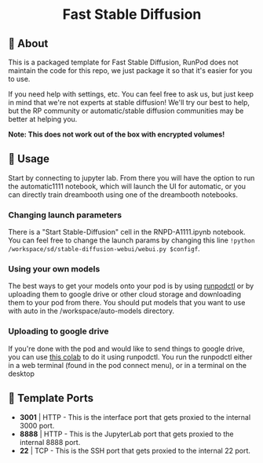 <div style="text-align: center;">

<h1> Fast Stable Diffusion </h1>

</div>

## 📖 About

This is a packaged template for Fast Stable Diffusion, RunPod does not maintain the code for this repo, we just package it so that it's easier for you to use.

If you need help with settings, etc. You can feel free to ask us, but just keep in mind that we're not experts at stable diffusion! We'll try our best to help, but the RP community or automatic/stable diffusion communities may be better at helping you.

**Note: This does not work out of the box with encrypted volumes!**

## 🚀 Usage

Start by connecting to jupyter lab. From there you will have the option to run the automatic1111 notebook, which will launch the UI for automatic, or you can directly train dreambooth using one of the dreambooth notebooks.

### Changing launch parameters

There is a "Start Stable-Diffusion" cell in the RNPD-A1111.ipynb notebook. You can feel free to change the launch params by changing this line `!python /workspace/sd/stable-diffusion-webui/webui.py $configf`.

### Using your own models

The best ways to get your models onto your pod is by using [runpodctl](https://github.com/runpod/runpodctl/blob/main/README.md) or by uploading them to google drive or other cloud storage and downloading them to your pod from there. You should put models that you want to use with auto in the /workspace/auto-models directory.

### Uploading to google drive

If you're done with the pod and would like to send things to google drive, you can use [this colab](https://colab.research.google.com/drive/1ot8pODgystx1D6_zvsALDSvjACBF1cj6) to do it using runpodctl. You run the runpodctl either in a web terminal (found in the pod connect menu), or in a terminal on the desktop

## 🔌 Template Ports

- **3001** | HTTP - This is the interface port that gets proxied to the internal 3000 port.
- **8888** | HTTP - This is the JupyterLab port that gets proxied to the internal 8888 port.
- **22** | TCP  - This is the SSH port that gets proxied to the internal 22 port.
